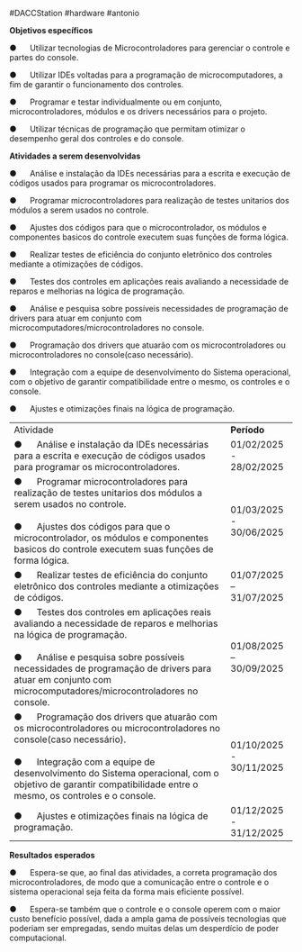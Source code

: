 #DACCStation #hardware #antonio

**Objetivos específicos**

●      Utilizar tecnologias de Microcontroladores para gerenciar o controle e partes do console.

●      Utilizar IDEs voltadas para a programação de microcomputadores, a fim de garantir o funcionamento dos controles.

●      Programar e testar individualmente ou em conjunto, microcontroladores, módulos e os drivers necessários para o projeto.

●      Utilizar técnicas de programação que permitam otimizar o desempenho geral dos controles e do console.

**Atividades a serem desenvolvidas**

●      Análise e instalação da IDEs necessárias para a escrita e execução de códigos usados para programar os microcontroladores.

●      Programar microcontroladores para realização de testes unitarios dos módulos a serem usados no controle.

●      Ajustes dos códigos para que o microcontrolador, os módulos e componentes basicos do controle executem suas funções de forma lógica.

●      Realizar testes de eficiência do conjunto eletrônico dos controles mediante a otimizações de códigos.

●      Testes dos controles em aplicações reais avaliando a necessidade de reparos e melhorias na lógica de programação.

●      Análise e pesquisa sobre possíveis necessidades de programação de drivers para atuar em conjunto com microcomputadores/microcontroladores no console.

●      Programação dos drivers que atuarão com os microcontroladores ou microcontroladores no console(caso necessário).

●      Integração com a equipe de desenvolvimento do Sistema operacional, com o objetivo de garantir compatibilidade entre o mesmo, os controles e o console.

●      Ajustes e otimizações finais na lógica de programação.  
  

  
  

|                                                                                                                                                                                                                                                                                              |                         |
| -------------------------------------------------------------------------------------------------------------------------------------------------------------------------------------------------------------------------------------------------------------------------------------------- | ----------------------- |
| Atividade                                                                                                                                                                                                                                                                                    | **Período**             |
| ●      Análise e instalação da IDEs necessárias para a escrita e execução de códigos usados para programar os microcontroladores.                                                                                                                                                            | 01/02/2025 - 28/02/2025 |
| ●      Programar microcontroladores para realização de testes unitarios dos módulos a serem usados no controle.<br><br>●      Ajustes dos códigos para que o microcontrolador, os módulos e componentes basicos do controle executem suas funções de forma lógica.                           | 01/03/2025 - 30/06/2025 |
| ●      Realizar testes de eficiência do conjunto eletrônico dos controles mediante a otimizações de códigos.                                                                                                                                                                                 | 01/07/2025 – 31/07/2025 |
| ●      Testes dos controles em aplicações reais avaliando a necessidade de reparos e melhorias na lógica de programação.<br><br>●      Análise e pesquisa sobre possíveis necessidades de programação de drivers para atuar em conjunto com microcomputadores/microcontroladores no console. | 01/08/2025 – 30/09/2025 |
| ●      Programação dos drivers que atuarão com os microcontroladores ou microcontroladores no console(caso necessário).<br><br>●      Integração com a equipe de desenvolvimento do Sistema operacional, com o objetivo de garantir compatibilidade entre o mesmo, os controles e o console. | 01/10/2025 - 30/11/2025 |
| ●      Ajustes e otimizações finais na lógica de programação.                                                                                                                                                                                                                                | 01/12/2025 - 31/12/2025 |

**Resultados esperados**

●      Espera-se que, ao final das atividades, a correta programação dos microcontroladores, de modo que a comunicação entre o controle e o sistema operacional seja feita da forma mais eficiente possível.

●      Espera-se também que o controle e o console operem com o maior custo benefício possível, dada a ampla gama de possíveis tecnologias que poderiam ser empregadas, sendo muitas delas um desperdício de poder computacional.